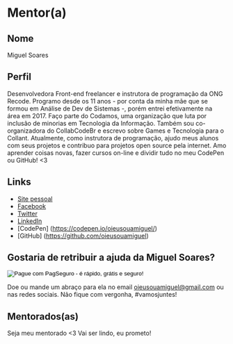 # Mentor(a) 

## Nome 
Miguel Soares

## Perfil 
Desenvolvedora Front-end freelancer e instrutora de programação da ONG Recode. Programo desde os 11 anos - por conta da minha mãe que se formou em Análise de Dev de Sistemas -, porém entrei efetivamente na área em 2017. Faço parte do Codamos, uma organização que luta por inclusão de minorias em Tecnologia da Informação. Também sou co-organizadora do CollabCodeBr e escrevo sobre Games e Tecnologia para o Collant. Atualmente, como instrutora de programação, ajudo meus alunos com seus projetos e contribuo para projetos open source pela internet. Amo aprender coisas novas, fazer cursos on-line e dividir tudo no meu CodePen ou GitHub! <3

## Links 
* [Site pessoal](http://about.me/oieusouamiguel) 
* [Facebook](http://facebook.com/oieusouamiguel) 
* [Twitter](http://twitter.com/oieusouamiguell)
* [LinkedIn](http://linkedin.com/in/migueldenegocios)
* [CodePen] (https://codepen.io/oieusouamiguel/)
* [GitHub] (https://github.com/oieusouamiguel)
 
## Gostaria de retribuir a ajuda da Miguel Soares? 

<!-- INICIO FORMULARIO BOTAO PAGSEGURO -->
<form action="https://pagseguro.uol.com.br/checkout/v2/donation.html" method="post">
<!-- NÃO EDITE OS COMANDOS DAS LINHAS ABAIXO -->
<input type="hidden" name="currency" value="BRL" />
<input type="hidden" name="receiverEmail" value="oieusouamiguel@gmail.com" />
<input type="hidden" name="iot" value="button" />
<input type="image" src="https://stc.pagseguro.uol.com.br/public/img/botoes/doacoes/184x42-doar-roxo-assina.gif" name="submit" alt="Pague com PagSeguro - é rápido, grátis e seguro!" />
</form>
<!-- FINAL FORMULARIO BOTAO PAGSEGURO -->

Doe ou mande um abraço para ela no email oieusouamiguel@gmail.com ou nas redes sociais. Não fique com vergonha, #vamosjuntes!

## Mentorados(as) 
Seja meu mentorado <3 Vai ser lindo, eu prometo! 